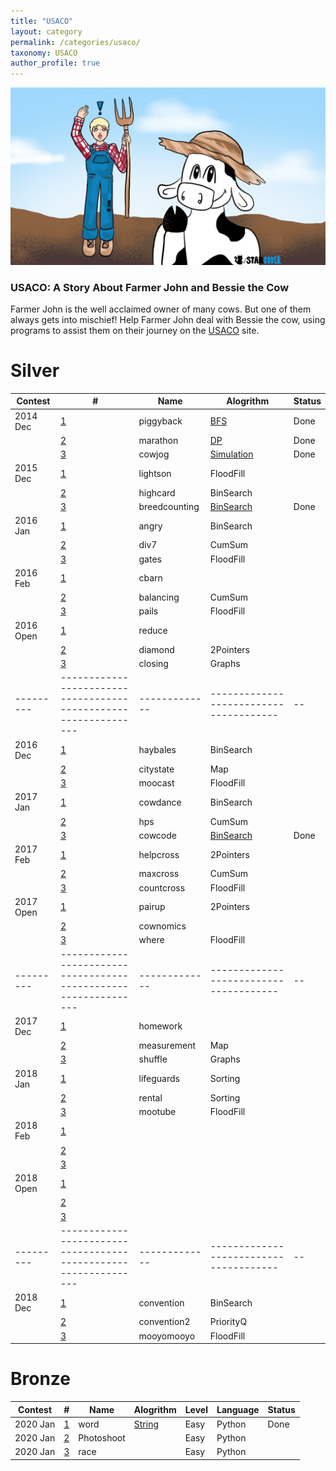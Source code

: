 ```yaml
---
title: "USACO"
layout: category
permalink: /categories/usaco/
taxonomy: USACO
author_profile: true
---
```



![](/assets/images/USACObessieheader.PNG)

### USACO: A Story About Farmer John and Bessie the Cow

Farmer John is the well acclaimed owner of many cows. But one of them always gets into mischief! Help Farmer John deal with Bessie the cow, using programs to assist them on their journey on the [USACO](http://usaco.org/) site.


#  Silver

| Contest   | #                                                               | Name          | Alogrithm                              | Status |
| --------- | --------------------------------------------------------------- | ------------- | -------------------------------------- | ------ |
| 2014 Dec  | [1](http://usaco.org/index.php?page=viewproblem2&cpid=491    )  | piggyback     | [BFS](https://starcoder.org/usaco/USACO-2014-Dec-Silver/#problem-1-piggyback)            |  Done  |
|           | [2](http://usaco.org/index.php?page=viewproblem2&cpid=492)      | marathon      | [DP](https://starcoder.org/usaco/USACO-2014-Dec-Silver/#problem-2-marathon)     |  Done  |
|           | [3](http://usaco.org/index.php?page=viewproblem2&cpid=493)      | cowjog        | [Simulation](https://starcoder.org/usaco/USACO-2014-Dec-Silver/#problem-3-cow-jog) |  Done  |
| 2015 Dec  | [1](http://www.usaco.org/index.php?page=viewproblem2&cpid=570)  | lightson      | FloodFill                              |    |
|           | [2](http://www.usaco.org/index.php?page=viewproblem2&cpid=571)  | highcard      | BinSearch                              |    |
|           | [3](http://www.usaco.org/index.php?page=viewproblem2&cpid=572)  | breedcounting | [BinSearch](https://starcoder.org/usaco/USACO-2015-Dec-Silver/#problem-3-breed-counting)                                |  Done   |
| 2016 Jan  | [1](http://www.usaco.org/index.php?page=viewproblem2&cpid=594)  | angry         | BinSearch                              |    |
|           | [2](http://www.usaco.org/index.php?page=viewproblem2&cpid=595)  | div7          | CumSum                                 |    |
|           | [3](http://www.usaco.org/index.php?page=viewproblem2&cpid=596)  | gates         | FloodFill                              |    |
| 2016 Feb  | [1](http://www.usaco.org/index.php?page=viewproblem2&cpid=618)  | cbarn         |                                        |    |
|           | [2](http://www.usaco.org/index.php?page=viewproblem2&cpid=619)  | balancing     | CumSum                                 |    |
|           | [3](http://www.usaco.org/index.php?page=viewproblem2&cpid=620)  | pails         | FloodFill                              |    |
| 2016 Open | [1](http://www.usaco.org/index.php?page=viewproblem2&cpid=642)  | reduce        |                                        |    |
|           | [2](http://www.usaco.org/index.php?page=viewproblem2&cpid=643)  | diamond       | 2Pointers                              |    |
|           | [3](http://www.usaco.org/index.php?page=viewproblem2&cpid=644)  | closing       | Graphs                                 |    |
| --------- | --------------------------------------------------------------- | ------------- | -------------------------------------- | -- |
| 2016 Dec  | [1](http://www.usaco.org/index.php?page=viewproblem2&cpid=666)  | haybales      | BinSearch                              |    |
|           | [2](http://www.usaco.org/index.php?page=viewproblem2&cpid=667)  | citystate     | Map                                    |    |
|           | [3](http://www.usaco.org/index.php?page=viewproblem2&cpid=668)  | moocast       | FloodFill                              |    |
| 2017 Jan  | [1](http://www.usaco.org/index.php?page=viewproblem2&cpid=690)  | cowdance      | BinSearch                              |    |
|           | [2](http://www.usaco.org/index.php?page=viewproblem2&cpid=691)  | hps           | CumSum                                 |    |
|           | [3](http://www.usaco.org/index.php?page=viewproblem2&cpid=692)  | cowcode       | [BinSearch](https://starcoder.org/usaco/USACO-2017-Jan-Silver/#problem-3-secret-cow-code)                                 |  Done  |
| 2017 Feb  | [1](http://www.usaco.org/index.php?page=viewproblem2&cpid=714)  | helpcross     | 2Pointers                              |    |
|           | [2](http://www.usaco.org/index.php?page=viewproblem2&cpid=715)  | maxcross      | CumSum                                 |    |
|           | [3](http://www.usaco.org/index.php?page=viewproblem2&cpid=716)  | countcross    | FloodFill                              |    |
| 2017 Open | [1](http://www.usaco.org/index.php?page=viewproblem2&cpid=738)  | pairup        | 2Pointers                              |    |
|           | [2](http://www.usaco.org/index.php?page=viewproblem2&cpid=739)  | cownomics     |                                        |    |
|           | [3](http://www.usaco.org/index.php?page=viewproblem2&cpid=740)  | where         | FloodFill                              |    |
| --------- | --------------------------------------------------------------- | ------------- | -------------------------------------- | -- |
| 2017 Dec  | [1](http://www.usaco.org/index.php?page=viewproblem2&cpid=762)  | homework      |                                        |    |
|           | [2](http://www.usaco.org/index.php?page=viewproblem2&cpid=763)  | measurement   | Map                                    |    |
|           | [3](http://www.usaco.org/index.php?page=viewproblem2&cpid=764)  | shuffle       | Graphs                                 |    |
| 2018 Jan  | [1](http://www.usaco.org/index.php?page=viewproblem2&cpid=786)  | lifeguards    | Sorting                                |    |
|           | [2](http://www.usaco.org/index.php?page=viewproblem2&cpid=787)  | rental        | Sorting                                |    |
|           | [3](http://www.usaco.org/index.php?page=viewproblem2&cpid=788)  | mootube       | FloodFill                              |    |
| 2018 Feb  | [1](http://www.usaco.org/index.php?page=viewproblem2&cpid=810)  |               |                                        |    |
|           | [2](http://www.usaco.org/index.php?page=viewproblem2&cpid=811)  |               |                                        |    |
|           | [3](http://www.usaco.org/index.php?page=viewproblem2&cpid=812)  |               |                                        |    |
| 2018 Open | [1](http://www.usaco.org/index.php?page=viewproblem2&cpid=834)  |               |                                        |    |
|           | [2](http://www.usaco.org/index.php?page=viewproblem2&cpid=835)  |               |                                        |    |
|           | [3](http://www.usaco.org/index.php?page=viewproblem2&cpid=836)  |               |                                        |    |
| --------- | --------------------------------------------------------------- | ------------- | -------------------------------------- | -- |
| 2018 Dec  | [1](http://www.usaco.org/index.php?page=viewproblem2&cpid=858)  | convention    | BinSearch                              |    |
|           | [2](http://www.usaco.org/index.php?page=viewproblem2&cpid=859)  | convention2   | PriorityQ                              |    |
|           | [3](http://www.usaco.org/index.php?page=viewproblem2&cpid=860)  | mooyomooyo    | FloodFill                              |    |


#  Bronze

| Contest   | #                                                               | Name          | Alogrithm                                                                              | Level  | Language | Status |
| --------- | --------------------------------------------------------------- | ------------- | -------------------------------------------------------------------------------------- | ------ | -------- | ------ |
| 2020 Jan  | [1](http://usaco.org/index.php?page=viewproblem2&cpid=987    )  | word          | [String](https://starcoder.org/usaco/USACO-2020-Jan-Broze/#problem-1-word-processor)   |  Easy  |  Python  | Done   |
| 2020 Jan  | [2](http://usaco.org/index.php?page=viewproblem2&cpid=988    )  | Photoshoot          |     |  Easy  |  Python  |     |
| 2020 Jan  | [3](http://usaco.org/index.php?page=viewproblem2&cpid=989    )  | race          |    |  Easy  |  Python  |     |

